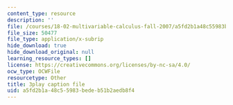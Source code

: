 ```yaml
---
content_type: resource
description: ''
file: /courses/18-02-multivariable-calculus-fall-2007/a5fd2b1a48c55983bedeb51b2aedb8f4_phk05iSMezA.vtt
file_size: 50477
file_type: application/x-subrip
hide_download: true
hide_download_original: null
learning_resource_types: []
license: https://creativecommons.org/licenses/by-nc-sa/4.0/
ocw_type: OCWFile
resourcetype: Other
title: 3play caption file
uid: a5fd2b1a-48c5-5983-bede-b51b2aedb8f4
---
```

